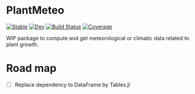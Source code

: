 # PlantMeteo

[![Stable](https://img.shields.io/badge/docs-stable-blue.svg)](https://PalmStudio.github.io/PlantMeteo.jl/stable)
[![Dev](https://img.shields.io/badge/docs-dev-blue.svg)](https://PalmStudio.github.io/PlantMeteo.jl/dev)
[![Build Status](https://github.com/PalmStudio/PlantMeteo.jl/actions/workflows/CI.yml/badge.svg?branch=main)](https://github.com/PalmStudio/PlantMeteo.jl/actions/workflows/CI.yml?query=branch%3Amain)
[![Coverage](https://codecov.io/gh/PalmStudio/PlantMeteo.jl/branch/main/graph/badge.svg)](https://codecov.io/gh/VEZY/PlantMeteo.jl)

WIP package to compute and get meteorological or climatic data related to plant growth.

# Road map

- [ ] Replace dependency to DataFrame by Tables.jl
